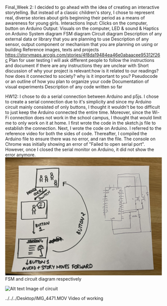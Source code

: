 Final_Week 2:
I decided to go ahead with the idea of creating an interactive storytelling. But instead of a classic children's story, I chose to represent real, diverse stories about girls beginning their period as a means of awareness for young girls.
Interactions
Input: Clicks on the computer, button on Arduino
Output: Visuals on the computer, LED & sound & Haptics on Arduino
System diagram
FSM diagram
Circuit diagram
Description of any external data or library that you are planning to use
Description of any sensor, output component or mechanism that you are planning on using or building
Reference images, texts and projects
    https://storymaps.arcgis.com/stories/4f8da19484ea46e0abaacee95312f26c
Plan for user testing
  I will ask different people to follow the instructions and document if there are any instructions they are unclear with
Short discussion of why your project is relevant:how is it related to our readings? how does it connected to society? why is it important to you?
Pseudocode or an outline of how you plan to organize your code
Documentation of visual experiments
Description of any code written so far

HW12: 
I chose to do a serial connection between Arduino and p5js. I chose to create a serial connection due to it's simplicity and since my Arduino circuit mainly consisted of only buttons, I thought it wouldn't be too difficult to just keep the Arduino connected the entire time. Moreover, since the Wi-Fi connection does not work in the school campus, I thought that would limit me to only work on it at home.
I first wrote the code in the sketch.js file to establish the connection. Next, I wrote the code on Arduino. I referred to the reference video for both the sides of code. Thereafter, I compiled the Arduino file to ensure there was no error, and ran the file. The console on Chrome was initially showing an error of "Failed to open serial port". However, once I closed the serial monitor on Arduino, it did not show the error anymore. 
![Alt text](IMG_4472.jpg)
FSM and circuit diagram respectively 

![Alt text](IMG_4473.jpg)
Image of circuit

../../../Desktop/IMG_4471.MOV
Video of working 



